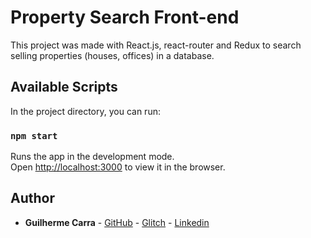 # Property Search Front-end

This project was made with React.js, react-router and Redux to search selling properties (houses, offices) in a database.

## Available Scripts

In the project directory, you can run:

### `npm start`

Runs the app in the development mode.\
Open [http://localhost:3000](http://localhost:3006) to view it in the browser.

## Author

* **Guilherme Carra** - [GitHub](https://github.com/GuilhermeCarra/) - [Glitch](https://glitch.com/@GuilhermeCarra/) - [Linkedin](https://www.linkedin.com/in/guilherme-carra/)

